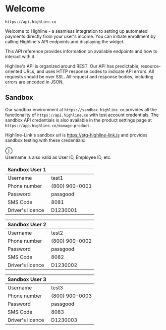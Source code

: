 # Welcome

```shell
https://api.highline.co
```

Welcome to Highline - a seamless integration to setting up automated payments directly from your user's income. You can initiate enrollment by calling Highline's API endpoints and displaying the widget.

This API reference provides information on available endpoints and how to interact with it.

Highline's API is organized around REST. Our API has predictable, resource-oriented URLs, and uses HTTP response codes to indicate API errors. All requests should be over SSL. All request and response bodies, including errors are encoded in JSON.

## Sandbox

Our sandbox environment at `https://sandbox.highline.co` provides all the functionality of `https://api.highline.co` with test account credentials. The sandbox API credentials is also available in the product settings page at `https://app.highline.co/manage-product`.

Highline-Link's sandbox url is https://stg-highline-link.js and provides sandbox testing with these credentials:

<aside class="notice-container-aside">
    <div class="notice-container">
        <div class="notice-icon">
            <svg xmlns="http://www.w3.org/2000/svg" width="24" height="24" viewBox="0 0 24 24" fill="none">
                <path d="M12 22.5625C6.16649 22.5625 1.4375 17.8335 1.4375 12C1.4375 6.16649 6.16649 1.4375 12 1.4375C17.8335 1.4375 22.5625 6.16649 22.5625 12C22.5625 15.6622 20.6988 18.889 17.8681 20.7838M12 18.8047V9.86719M12 8.03906V6.82031" stroke="#22382E" stroke-width="1.5" stroke-linecap="round" stroke-linejoin="round"/>
            </svg>
        </div>
        <div>
           Username is also valid as User ID, Employee ID, etc.
        </div>
    </div>
</aside>

Sandbox User 1 | <span></span>
--------- | -------
Username | test1
Phone number | (800) 900-0001
Password | passgood
SMS Code | 8081
Driver's licence | D1230001

Sandbox User 2 | <span></span>
--------- | -------
Username | test2
Phone number | (800) 900-0002
Password | passgood
SMS Code | 8082
Driver's licence | D1230002

Sandbox User 3 | <span></span>
--------- | -------
Username | test3
Phone number | (800) 900-0003
Password | passgood
SMS Code | 8083
Driver's licence | D1230003
